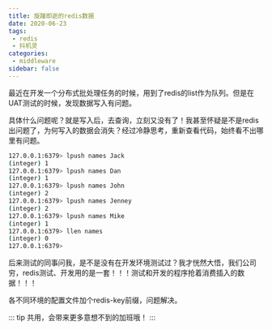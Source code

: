 ```yaml
---
title: 旋踵即逝的redis数据
date: 2020-06-23
tags:
 - redis
 - 抖机灵
categories:
 - middleware
sidebar: false
---
```


最近在开发一个分布式批处理任务的时候，用到了redis的list作为队列。但是在UAT测试的时候，发现数据写入有问题。

具体什么问题呢？就是写入后，去查询，立刻又没有了！我甚至怀疑是不是redis出问题了，为何写入的数据会消失？经过冷静思考，重新查看代码，始终看不出哪里有问题。

``` bash
127.0.0.1:6379> lpush names Jack
(integer) 1
127.0.0.1:6379> lpush names Dan
(integer) 1
127.0.0.1:6379> lpush names John
(integer) 2
127.0.0.1:6379> lpush names Jenney
(integer) 2
127.0.0.1:6379> lpush names Mike
(integer) 1
127.0.0.1:6379> llen names
(integer) 0
127.0.0.1:6379>
```

后来测试的同事问我，是不是没有在开发环境测试过？我才恍然大悟，我们公司穷，redis测试、开发用的是一套！！！测试和开发的程序抢着消费插入的数据！！！

各不同环境的配置文件加个redis-key前缀，问题解决。

::: tip
共用，会带来更多意想不到的加班哦！
:::